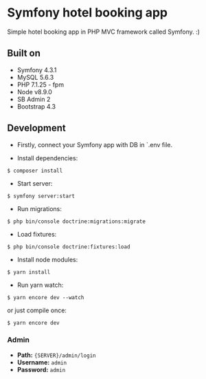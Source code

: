 # Symfony hotel booking app
Simple hotel booking app in PHP MVC framework called Symfony. :) 

## Built on
- Symfony 4.3.1
- MySQL 5.6.3
- PHP 7.1.25 - fpm
- Node v8.9.0
- SB Admin 2
- Bootstrap 4.3

## Development

- Firstly, connect your Symfony app with DB in `.env file.

- Install dependencies:

```shell
$ composer install
```

- Start server:

```shell
$ symfony server:start
```

- Run migrations:

```shell
$ php bin/console doctrine:migrations:migrate
```

- Load fixtures:

```shell
$ php bin/console doctrine:fixtures:load
```

- Install node modules:

```shell
$ yarn install
```

- Run yarn watch:

```shell
$ yarn encore dev --watch
```

or just compile once:
```shell
$ yarn encore dev
```


### Admin

- **Path:** `{SERVER}/admin/login`
- **Username:** `admin`
- **Password:** `admin`